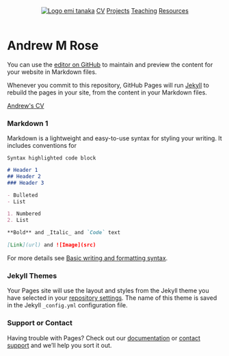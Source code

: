 <header class="header header--fixed" role="banner">
<nav class="distill-site-nav distill-site-header">
<div class="nav-left">
<a class="logo" href="https://andrewmrose.github.io/">
<img src="images/avatar.png" alt="Logo"/>
</a>
<a href="index.html" class="title">emi tanaka</a>
<a href="cv.html">CV</a>
<a href="projects.html">Projects</a>
<a href="teaching.html">Teaching</a>
<a href="resources.html">Resources</a>
</div>
</nav>
</header>

<div class="d-title">
<h1>Andrew M Rose</h1>
</div>

You can use the [editor on GitHub](https://github.com/andrewmrose/andrewmrose.github.io/edit/main/index.md) to maintain and preview the content for your website in Markdown files.

Whenever you commit to this repository, GitHub Pages will run [Jekyll](https://jekyllrb.com/) to rebuild the pages in your site, from the content in your Markdown files.

<a href="https://andrewmrose.github.io/CV">Andrew's CV<a>

### Markdown 1

Markdown is a lightweight and easy-to-use syntax for styling your writing. It includes conventions for

```markdown
Syntax highlighted code block

# Header 1
## Header 2
### Header 3

- Bulleted
- List

1. Numbered
2. List

**Bold** and _Italic_ and `Code` text

[Link](url) and ![Image](src)
```

For more details see [Basic writing and formatting syntax](https://docs.github.com/en/github/writing-on-github/getting-started-with-writing-and-formatting-on-github/basic-writing-and-formatting-syntax).

### Jekyll Themes

Your Pages site will use the layout and styles from the Jekyll theme you have selected in your [repository settings](https://github.com/andrewmrose/andrewmrose.github.io/settings/pages). The name of this theme is saved in the Jekyll `_config.yml` configuration file.

### Support or Contact

Having trouble with Pages? Check out our [documentation](https://docs.github.com/categories/github-pages-basics/) or [contact support](https://support.github.com/contact) and we’ll help you sort it out.
